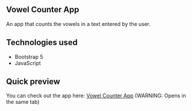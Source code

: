 ## Vowel Counter App
An app that counts the vowels in a text entered by the user.

## Technologies used
- Bootstrap 5
- JavaScript

## Quick preview
You can check out the app here:
<a href="https://dimitarradulov.github.io/vowel-counter/" target="_blank">Vowel Counter App</a> 
(WARNING: Opens in the same tab)
